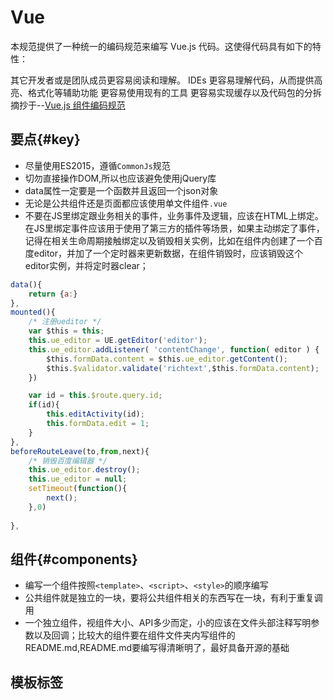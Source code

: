 # Vue
本规范提供了一种统一的编码规范来编写 Vue.js 代码。这使得代码具有如下的特性：

其它开发者或是团队成员更容易阅读和理解。
IDEs 更容易理解代码，从而提供高亮、格式化等辅助功能
更容易使用现有的工具
更容易实现缓存以及代码包的分拆
摘抄于--[Vue.js 组件编码规范](https://github.com/pablohpsilva/vuejs-component-style-guide/blob/master/README-CN.md#目录)
## 要点{#key}
* 尽量使用ES2015，遵循`CommonJs`规范
* 切勿直接操作DOM,所以也应该避免使用jQuery库
* data属性一定要是一个函数并且返回一个json对象
* 无论是公共组件还是页面都应该使用单文件组件`.vue`
* 不要在JS里绑定跟业务相关的事件，业务事件及逻辑，应该在HTML上绑定。在JS里绑定事件应该用于使用了第三方的插件等场景，如果主动绑定了事件，记得在相关生命周期接触绑定以及销毁相关实例，比如在组件内创建了一个百度editor，并加了一个定时器来更新数据，在组件销毁时，应该销毁这个editor实例，并将定时器clear；

```javascript
data(){
    return {a:}
},
mounted(){
    /* 注册ueditor */
    var $this = this;
    this.ue_editor = UE.getEditor('editor');
    this.ue_editor.addListener( 'contentChange', function( editor ) {
        $this.formData.content = $this.ue_editor.getContent();
        $this.$validator.validate('richtext',$this.formData.content);
    })

    var id = this.$route.query.id;
    if(id){
        this.editActivity(id);
        this.formData.edit = 1;  
    }
},
beforeRouteLeave(to,from,next){
    /* 销毁百度编辑器 */
    this.ue_editor.destroy();
    this.ue_editor = null;
    setTimeout(function(){
        next();
    },0)
    
},
```

## 组件{#components}
* 编写一个组件按照`<template>`、`<script>`、`<style>`的顺序编写
* 公共组件就是独立的一块，要将公共组件相关的东西写在一块，有利于重复调用
* 一个独立组件，视组件大小、API多少而定，小的应该在文件头部注释写明参数以及回调；比较大的组件要在组件文件夹内写组件的README.md,README.md要编写得清晰明了，最好具备开源的基础

## 模板标签<template>
* 尽量使用Vue的语法糖，比如可以用:style代替v-bind:style；用@click代替v-on:click
* 使用for列表循环要绑定`:key`
* 简单的数据处理返回应该用过滤器
* 根元素应该根据具体情况给一个class控制样式，例如会员中心根模块首页：`home-index`

## script标签<template>
* 使用 name 属性。借助于 vue devtools 可以让你更方便的测试。指定 name 选项的另一个好处是便于调试--有名字的组件有更友好的警告信息。
* 对象的属性应该按照以下方法统一排序（考虑了数据之间的关联性与常用性）
* methods 里面的方法使用驼峰命名的动宾短语。
* 变量以及其他没有提及的问题参照js规范处理

```javascript
<script type="text/javascript">
  export default {
    name:'homePage'
    components: {},
    directives:{},
    props: {
      bar: {}, // 按字母顺序
      foo: {},
      fooBar: {}
    },
    data() {},
    computed: {},
    watch: {},
     // 生命周期函数
    beforeCreate() {},
    mounted() {},
    methods: {
        getType(){}
    }
   
  };
</script>
```

## style标签<style>{#style}
* 只存放本组件相关的css
* 其余规则参考css规范



